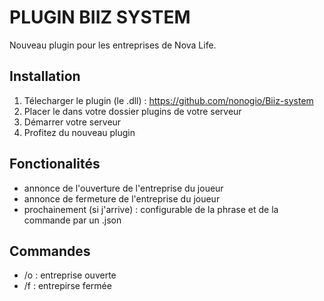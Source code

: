 

# PLUGIN BIIZ SYSTEM

Nouveau plugin pour les entreprises de Nova Life.

## Installation
1. Télecharger le plugin (le .dll) : https://github.com/nonogio/Biiz-system
2. Placer le dans votre dossier plugins de votre serveur
3. Démarrer votre serveur
4. Profitez du nouveau plugin

## Fonctionalités

- annonce de l'ouverture de l'entreprise du joueur
- annonce de fermeture de l'entreprise du joueur
- prochainement (si j'arrive) : configurable de la phrase et de la commande par un .json
  
## Commandes

- /o : entreprise ouverte
- /f : entrepirse fermée
